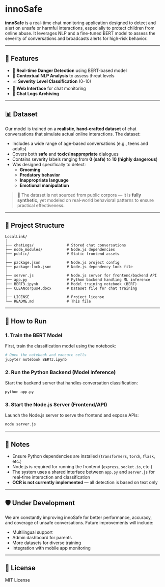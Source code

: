 # innoSafe

**innoSafe** is a real-time chat monitoring application designed to detect and alert on unsafe or harmful interactions, especially to protect children from online abuse. It leverages NLP and a fine-tuned BERT model to assess the severity of conversations and broadcasts alerts for high-risk behavior.

---

## 🔧 Features

- 🚨 **Real-time Danger Detection** using BERT-based model
- 🧠 **Contextual NLP Analysis** to assess threat levels
- 📈 **Severity Level Classification** (0–10)
- 📡 **Web Interface** for chat monitoring
- 📁 **Chat Logs Archiving**

---

## 📊 Dataset

Our model is trained on a **realistic, hand-crafted dataset** of chat conversations that simulate actual online interactions. The dataset:

- Includes a wide range of age-based conversations (e.g., teens and adults)
- Covers both **safe** and **toxic/inappropriate** dialogues
- Contains severity labels ranging from **0 (safe)** to **10 (highly dangerous)**
- Was designed specifically to detect:
  - **Grooming**
  - **Predatory behavior**
  - **Inappropriate language**
  - **Emotional manipulation**

> 🧪 The dataset is not sourced from public corpora — it is **fully synthetic**, yet modeled on real-world behavioral patterns to ensure practical effectiveness.

---

## 📁 Project Structure

```
LocalLink/
│
├── chatLogs/               # Stored chat conversations
├── node_modules/           # Node.js dependencies
├── public/                 # Static frontend assets
│
├── package.json            # Node.js project config
├── package-lock.json       # Node.js dependency lock file
│
├── server.js               # Node.js server for frontend/backend API
├── app.py                  # Python backend handling ML inference
├── BERT3.ipynb             # Model training notebook (BERT)
├── CLEANcorpus4.docx       # Dataset file for chat training
│
├── LICENSE                 # Project license
└── README.md               # This file
```

---

## 🚀 How to Run

### 1. Train the BERT Model

First, train the classification model using the notebook:

```bash
# Open the notebook and execute cells
jupyter notebook BERT3.ipynb
```

### 2. Run the Python Backend (Model Inference)

Start the backend server that handles conversation classification:

```bash
python app.py
```

### 3. Start the Node.js Server (Frontend/API)

Launch the Node.js server to serve the frontend and expose APIs:

```bash
node server.js
```

---

## 📌 Notes

- Ensure Python dependencies are installed (`transformers`, `torch`, `flask`, etc.)
- Node.js is required for running the frontend (`express`, `socket.io`, etc.)
- The system uses a shared interface between `app.py` and `server.js` for real-time interaction and classification
- **OCR is not currently implemented** — all detection is based on text only

---

## 🛡️ Under Development

We are constantly improving innoSafe for better performance, accuracy, and coverage of unsafe conversations. Future improvements will include:

- Multilingual support
- Admin dashboard for parents
- More datasets for diverse training
- Integration with mobile app monitoring

---

## 📄 License

MIT License
